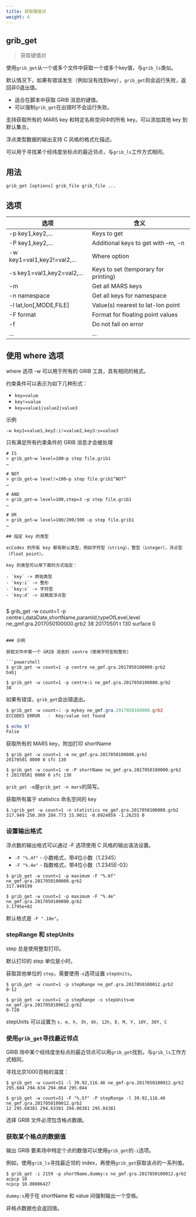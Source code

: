 ```yaml
---
title: 获取键值对
weight: 4
---
```


## grib_get

> 获取键值对

使用`grib_get`从一个或多个文件中获取一个或多个key值，与`grib_ls`类似。

默认情况下，如果有错误发生（例如没有找到key），`grib_get`则会运行失败，返回非0退出值。

- 适合在脚本中获取 GRIB 消息的键值。
- 可以强制`grib_get`在出错时不会运行失败。

支持获取所有的 MARS key 和特定名称空间中的所有 key。可以添加其他 key 到默认集合。

浮点类型数据的输出支持 C 风格的格式化描述。

可以用于寻找某个经纬度坐标点的最近邻点，与`grib_ls`工作方式相同。

## 用法

```
grib_get [options] grib_file grib_file ...
```

## 选项

选项 | 含义
---|---
-p key1,key2,... | Keys to get
-P key1,key2,... | Additional keys to get with –m, -n
-w key1=val1,key2!=val2,... | Where option
-s key1=val1,key2=val2,... | Keys to set (temporary for printing) 
-m | Get all MARS keys
-n namespace | Get all keys for namespace 
-l lat,lon[,MODE,FILE] | Value(s) nearest to lat-lon point 
-F format | Format for floating point values
-f | Do not fail on error
... | ...


## 使用 where 选项

where 选项 -w 可以用于所有的 GRIB 工具，具有相同的格式。

约束条件可以表示为如下几种形式：

- `key=value`
- `key!=value`
- `key=value1|value2|value3`

示例

```
-w key1=value1,key2:i!=value2,key3:s=value3
```

只有满足所有约束条件的 GRIB 消息才会被处理

```
# IS
> grib_get–w level=100–p step file.grib1
…

# NOT
> grib_get–w level!=100–p step file.grib1“NOT”
…

# AND
> grib_get–w level=100,step=3 –p step file.grib1
…

# OR
> grib_get–w level=100/200/300 –p step file.grib1
…

## 指定 key 的类型

ecCodes 的所有 key 都有默认类型，例如字符型（string），整型（integer），浮点型（float point）。

key 的类型可以用下面的方式指定：

- `key` -> 原始类型
- `key:i` -> 整形
- `key:s` -> 字符型
- `key:d` -> 双精度浮点型


```
$ grib_get -w count=1 -p centre:i,dataDate,shortName,paramId,typeOfLevel,level ne_gmf.gra.2017050100000.grb2
38 20170501 t 130 surface 0
```

### 示例

获取文件中第一个 GRIB 消息的 centre（使用字符型和整形）

```powershell
$ grib_get -w count=1 -p centre ne_gmf.gra.2017050100000.grb2
babj

$ grib_get -w count=1 -p centre:i ne_gmf.gra.2017050100000.grb2
38
```

如果有错误，`grib_get`会出错退出。

```powershell
$ grib_get -w count=1 -p mykey ne_gmf.gra.2017050100000.grb2
ECCODES ERROR   :  Key/value not found

$ echo $?
False
```

获取所有的 MARS key，附加打印 shortName

```
$ grib_get -w count=1 -m ne_gmf.gra.2017050100000.grb2
20170501 0000 0 sfc 130

$ grib_get -w count=1 -m -P shortName ne_gmf.gra.2017050100000.grb2
t 20170501 0000 0 sfc 130
```

`grib_get -m`是`grib_get -n mars`的简写。

获取所有属于 statistics 命名空间的 key

```
$.\grib_get -w count=1 -n statistics ne_gmf.gra.2017050100000.grb2
317.949 250.369 284.773 15.9011 -0.0924059 -1.26255 0
```


### 设置输出格式

浮点数的输出格式可以通过 -F 选项使用 C 风格的输出语法设置。

- `-F "%.4f"` - 小数格式，带4位小数（1.2345）
- `-F "%.4e"` - 指数格式，带4位小数（1.2345E-03）

```
$ grib_get -w count=1 -p maximum -F "%.6f" ne_gmf.gra.2017050100000.grb2
317.949199

$ grib_get -w count=1 -p maximum -F "%.4e" ne_gmf.gra.2017050100000.grb2
3.1795e+02
````

默认格式是 `-F ".10e"`。

### stepRange 和 stepUnits

step 总是使用整型打印。

默认打印的 step 单位是小时。

获取其他单位的 `step`，需要使用`-s`选项设置 `stepUnits`。

```
$ grib_get -w count=1 -p stepRange ne_gmf.gra.2017050100012.grb2
0-12

$ grib_get -w count=1 -p stepRange -s stepUnits=m ne_gmf.gra.2017050100012.grb2
0-720
```

stepUnits 可以设置为 `s, m, h, 3h, 6h, 12h, D, M, Y, 10Y, 30Y, C`

### 使用`grib_get`寻找最近邻点

GRIB 场中某个经纬度坐标点的最近邻点可以用`grib_get`找到，与`grib_ls`工作方式相同。

寻找北京1000百帕的温度：

```
$ grib_get -w count=51 -l 39.92,116.46 ne_gmf.gra.2017050100012.grb2
295.684 294.634 294.064 295.044

$ grib_get -w count=51 -F "%.5f" -P stepRange -l 39.92,116.46 ne_gmf.gra.2017050100012.grb2
12 295.68381 294.63381 294.06381 295.04381
```

选择 GRIB 文件必须包含格点数据。

### 获取某个格点的数据值

输出 GRIB 要素场中特定个点的数值可以使用`grib_get`的`-i`选项。

例如，使用`grib_ls`寻找最近邻的 index，再使用`grib_get`获取该点的一系列值。

```
$ grib_get -i 2159 -p shortName,dummy:s ne_gmf.gra.2017050100012.grb2
acpcp 10
ncpcp 10.00806427
```

`dummy:s`用于在 shortName 和 value 间强制输出一个空格。

非格点数据也会返回值。
